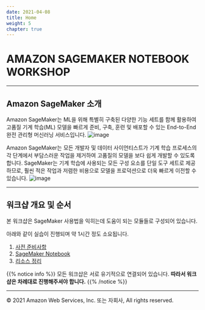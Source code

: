 ```yaml
---
date: 2021-04-08
title: Home
weight: 5
chapter: true
---
```


# AMAZON SAGEMAKER NOTEBOOK WORKSHOP

---

## Amazon SageMaker 소개
Amazon SageMaker는 ML을 위해 특별히 구축된 다양한 기능 세트를 함께 활용하여 고품질 기계 학습(ML) 모델을 빠르게 준비, 구축, 훈련 및 배포할 수 있는 End-to-End 완전 관리형 머신러닝 서비스입니다.
![image](/images/0_main/working-process.png)

Amazon SageMaker는 모든 개발자 및 데이터 사이언티스트가 기계 학습 프로세스의 각 단계에서 부담스러운 작업을 제거하여 고품질의 모델을 보다 쉽게 개발할 수 있도록 합니다. SageMaker는 기계 학습에 사용되는 모든 구성 요소를 단일 도구 세트로 제공하므로, 훨씬 적은 작업과 저렴한 비용으로 모델을 프로덕션으로 더욱 빠르게 이전할 수 있습니다.
![image](/images/0_main/sagemaker-features.png)

---
## 워크샵 개요 및 순서
본 워크샵은 SageMaker 사용법을 익히는데 도움이 되는 모듈들로 구성되어 있습니다.

아래와 같이 실습이 진행되며 약 1시간 정도 소요됩니다.

1. [사전 준비사항](10_prerequisite)
2. [SageMaker Notebook](20_notebook)
3. [리소스 정리](99_cleanup)

{{% notice info %}}
모든 워크샵은 서로 유기적으로 연결되어 있습니다. **따라서 워크샵은 차례대로 진행해주셔야 합니다.**
{{% /notice %}} 

---
© 2021 Amazon Web Services, Inc. 또는 자회사, All rights reserved.
